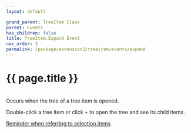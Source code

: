 ```yaml
---
layout: default

grand_parent: TreeItem Class
parent: Events
has_children: false
title: TreeItem.Expand Event
nav_order: 3
permalink: /package/extension3/treeitem/events/expand
---
```

# {{ page.title }}
<br>
Occurs when the tree of a tree item is opened.

Double-click a tree item or click + to open the tree and see its child items.

<a href="/package/extension3/treeitem/events/#reminder-when-referring-to-selection-items">Reminder when referring to selection items</a>